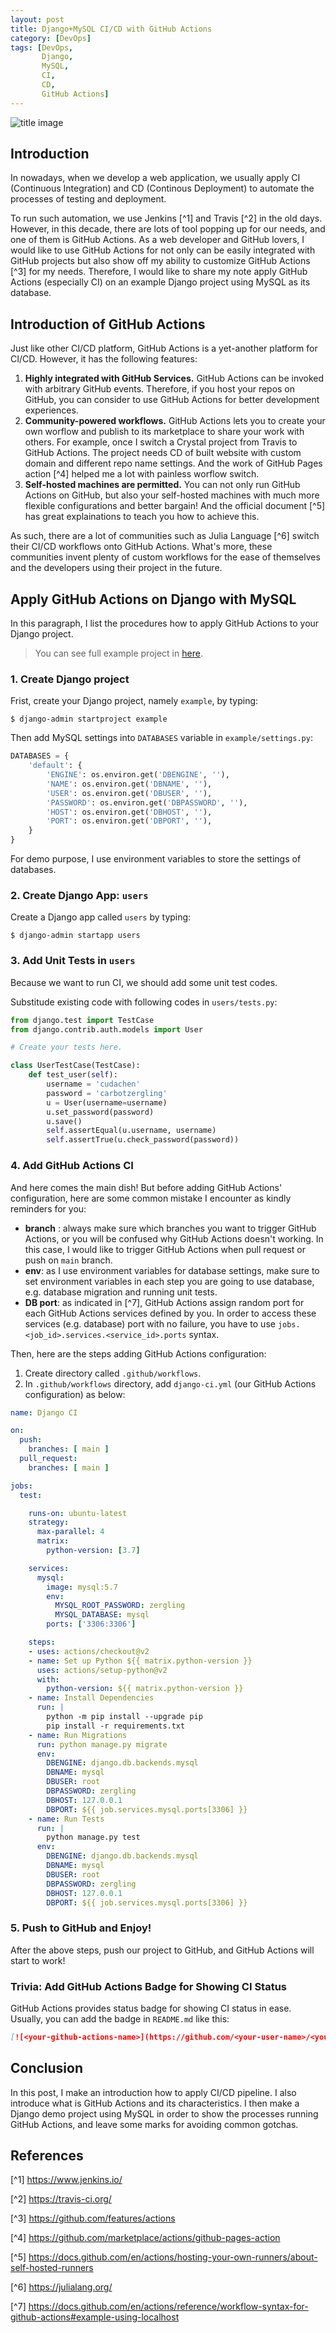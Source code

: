 ```yaml
---
layout: post
title: Django+MySQL CI/CD with GitHub Actions
category: [DevOps]
tags: [DevOps,
       Django,
       MySQL,
       CI,
       CD,
       GitHub Actions]
---
```


![title image](/assets/images/2021/05/31/django-mysql-github-actions-title.png)

## Introduction
In nowadays, when we develop a web application, we usually apply CI (Continuous
Integration) and CD (Continous Deployment) to automate the processes of testing
and deployment.

To run such automation, we use Jenkins [^1] and Travis [^2] in the old days.
However, in this decade, there are lots of tool popping up for our needs, and
one of them is GitHub Actions. As a web developer and GitHub lovers, I would
like to use GitHub Actions for not only can be easily integrated with GitHub
projects but also show off my ability to customize GitHub Actions [^3]
for my needs. Therefore, I would like to share my note apply GitHub Actions (especially CI)
on an example Django project using MySQL as its database.

## Introduction of GitHub Actions
Just like other CI/CD platform, GitHub Actions is a yet-another platform for
CI/CD. However, it has the following features:
1. **Highly integrated with GitHub Services.**
GitHub Actions can be invoked with arbitrary GitHub events. Therefore,
if you host your repos on GitHub, you can consider to use GitHub Actions
for better development experiences.
2. **Community-powered workflows.**
GitHub Actions lets you to create your own worflow and publish to its marketplace
to share your work with others. For example, once I switch a Crystal project
from Travis to GitHub Actions. The project needs CD of built website with
custom domain and different repo name settings. And the work of 
GitHub Pages action [^4] helped me a lot with painless worflow switch.
3. **Self-hosted machines are permitted.**
You can not only run GitHub Actions on GitHub, but also your self-hosted
machines with much more flexible configurations and better bargain! And
the official document [^5] has great explainations to teach you how
to achieve this.

As such, there are a lot of communities such as Julia Language [^6] switch their
CI/CD workflows onto GitHub Actions. What's more, these communities invent
plenty of custom workflows for the ease of themselves and the developers
using their project in the future.

## Apply GitHub Actions on Django with MySQL
In this paragraph, I list the procedures how to apply GitHub Actions to
your Django project.

> You can see full example project in [here](https://github.com/Cuda-Chen/django-mysql-github-actions-demo).

### 1. Create Django project
Frist, create your Django project, namely `example`, by typing:
```
$ django-admin startproject example
```

Then add MySQL settings into `DATABASES` variable in `example/settings.py`:
```python
DATABASES = {
    'default': {
        'ENGINE': os.environ.get('DBENGINE', ''),
        'NAME': os.environ.get('DBNAME', ''),
        'USER': os.environ.get('DBUSER', ''),
        'PASSWORD': os.environ.get('DBPASSWORD', ''),
        'HOST': os.environ.get('DBHOST', ''),
        'PORT': os.environ.get('DBPORT', ''),
    }
}
```

For demo purpose, I use environment variables to store the settings of databases.

### 2. Create Django App: `users`
Create a Django app called `users` by typing:
```
$ django-admin startapp users
```

### 3. Add Unit Tests in `users`
Because we want to run CI, we should add some unit test codes.

Substitude existing code with following codes in `users/tests.py`:
```python
from django.test import TestCase
from django.contrib.auth.models import User

# Create your tests here.

class UserTestCase(TestCase):
    def test_user(self):
        username = 'cudachen'
        password = 'carbotzergling'
        u = User(username=username)
        u.set_password(password)
        u.save()
        self.assertEqual(u.username, username)
        self.assertTrue(u.check_password(password))
``` 

### 4. Add GitHub Actions CI
And here comes the main dish! But before adding GitHub Actions' configuration, here are
some common mistake I encounter as kindly reminders for you:
- **branch** : always make sure which branches you want to trigger GitHub Actions, or
you will be confused why GitHub Actions doesn't working. 
In this case, I would like to trigger GitHub Actions when pull request or push on `main`
branch.
- **env**: as I use environment variables for database settings, make sure to set
environment variables in each step you are going to use database, e.g. database migration
and running unit tests.
- **DB port**: as indicated in [^7], GitHub Actions assign random port for each GitHub
Actions services defined by you. 
In order to access these services (e.g. database) port with no failure, you have to use 
`jobs.<job_id>.services.<service_id>.ports` syntax.

Then, here are the steps adding GitHub Actions configuration:
1. Create directory called `.github/workflows`.
2. In `.github/workflows` directory, add `django-ci.yml` (our GitHub Actions configuration)
as below:

```yaml
name: Django CI

on:
  push:
    branches: [ main ]
  pull_request:
    branches: [ main ]

jobs:
  test:

    runs-on: ubuntu-latest
    strategy:
      max-parallel: 4
      matrix:
        python-version: [3.7]

    services:
      mysql:
        image: mysql:5.7
        env:
          MYSQL_ROOT_PASSWORD: zergling
          MYSQL_DATABASE: mysql
        ports: ['3306:3306']

    steps:
    - uses: actions/checkout@v2
    - name: Set up Python ${{ matrix.python-version }}
      uses: actions/setup-python@v2
      with:
        python-version: ${{ matrix.python-version }}
    - name: Install Dependencies
      run: |
        python -m pip install --upgrade pip
        pip install -r requirements.txt
    - name: Run Migrations
      run: python manage.py migrate
      env: 
        DBENGINE: django.db.backends.mysql
        DBNAME: mysql
        DBUSER: root
        DBPASSWORD: zergling
        DBHOST: 127.0.0.1
        DBPORT: ${{ job.services.mysql.ports[3306] }}
    - name: Run Tests
      run: |
        python manage.py test
      env: 
        DBENGINE: django.db.backends.mysql
        DBNAME: mysql
        DBUSER: root
        DBPASSWORD: zergling
        DBHOST: 127.0.0.1
        DBPORT: ${{ job.services.mysql.ports[3306] }}
```

### 5. Push to GitHub and Enjoy!
After the above steps, push our project to GitHub, and GitHub Actions
will start to work!

### Trivia: Add GitHub Actions Badge for Showing CI Status
GitHub Actions provides status badge for showing CI status in ease. 
Usually, you can add the badge in `README.md` like this:
```markdown
[![<your-github-actions-name>](https://github.com/<your-user-name>/<your-project-name>/actions/workflows/django-ci.yml/badge.svg)](https://github.com/<your-user-name>/<your-project-name>/actions/workflows/django-ci.yml)
```

## Conclusion
In this post, I make an introduction how to apply CI/CD pipeline. I also introduce
what is GitHub Actions and its characteristics. I then make a Django demo project
using MySQL in order to show the processes running GitHub Actions, and leave
some marks for avoiding common gotchas. 

## References
[^1] https://www.jenkins.io/ 

[^2] https://travis-ci.org/

[^3] https://github.com/features/actions

[^4] https://github.com/marketplace/actions/github-pages-action

[^5] https://docs.github.com/en/actions/hosting-your-own-runners/about-self-hosted-runners

[^6] https://julialang.org/

[^7] https://docs.github.com/en/actions/reference/workflow-syntax-for-github-actions#example-using-localhost
